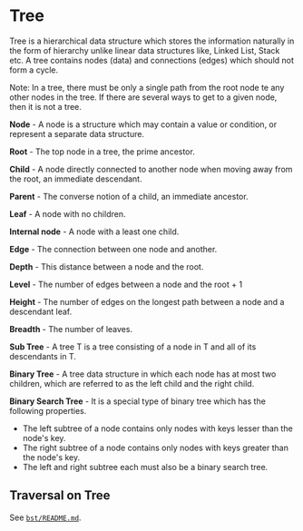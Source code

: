 # Tree

Tree is a hierarchical data structure which stores the information naturally in the form of hierarchy unlike linear data structures like, Linked List, Stack etc. A tree contains nodes (data) and connections (edges) which should not form a cycle.

Note: In a tree, there must be only a single path from the root node te any other nodes in the tree. If there are several ways to get to a given node, then it is not a tree.

**Node** - A node is a structure which may contain a value or condition, or represent a separate data structure.

**Root** - The top node in a tree, the prime ancestor.

**Child** - A node directly connected to another node when moving away from the root, an immediate descendant.

**Parent** - The converse notion of a child, an immediate ancestor. 

**Leaf** - A node with no children.

**Internal node** - A node with a least one child.

**Edge** - The connection between one node and another.

**Depth** - This distance between a node and the root.

**Level** - The number of edges between a node and the root + 1

**Height** - The number of edges on the longest path between a node and a descendant leaf.

**Breadth** - The number of leaves.

**Sub Tree** - A tree T is a tree consisting of a node in T and all of its descendants in T.

**Binary Tree** - A tree data structure in which each node has at most two children, which are referred to as the left child and the right child.

**Binary Search Tree** - It is a special type of binary tree which has the following properties.

- The left subtree of a node contains only nodes with keys lesser than the node's key.
- The right subtree of a node contains only nodes with keys greater than the node's key.
- The left and right subtree each must also be a binary search tree.

## Traversal on Tree

See [`bst/README.md`](bst/README.md).
